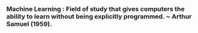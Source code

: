 ### Machine Learning :  Field of study that gives computers the ability to learn without being explicitly programmed. ~ Arthur Samuel (1959).
